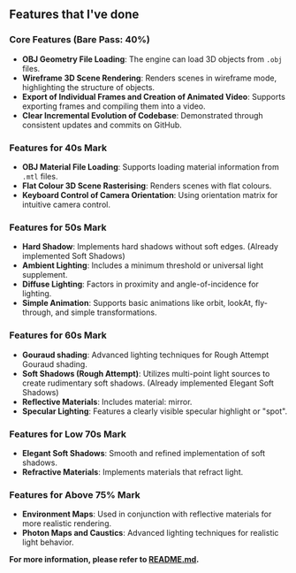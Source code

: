 ## Features that I've done

### Core Features (Bare Pass: 40%)
- **OBJ Geometry File Loading**: The engine can load 3D objects from `.obj` files.
- **Wireframe 3D Scene Rendering**: Renders scenes in wireframe mode, highlighting the structure of objects.
- **Export of Individual Frames and Creation of Animated Video**: Supports exporting frames and compiling them into a video.
- **Clear Incremental Evolution of Codebase**: Demonstrated through consistent updates and commits on GitHub.

### Features for 40s Mark
- **OBJ Material File Loading**: Supports loading material information from `.mtl` files.
- **Flat Colour 3D Scene Rasterising**: Renders scenes with flat colours.
- **Keyboard Control of Camera Orientation**: Using orientation matrix for intuitive camera control.

### Features for 50s Mark
- **Hard Shadow**: Implements hard shadows without soft edges. (Already implemented Soft Shadows)
- **Ambient Lighting**: Includes a minimum threshold or universal light supplement.
- **Diffuse Lighting**: Factors in proximity and angle-of-incidence for lighting.
- **Simple Animation**: Supports basic animations like orbit, lookAt, fly-through, and simple transformations.

### Features for 60s Mark
- **Gouraud shading**: Advanced lighting techniques for Rough Attempt Gouraud shading.
- **Soft Shadows (Rough Attempt)**: Utilizes multi-point light sources to create rudimentary soft shadows. (Already implemented Elegant Soft Shadows)
- **Reflective Materials**: Includes material: mirror.
- **Specular Lighting**: Features a clearly visible specular highlight or "spot".

### Features for Low 70s Mark
- **Elegant Soft Shadows**: Smooth and refined implementation of soft shadows.
- **Refractive Materials**: Implements materials that refract light.

### Features for Above 75% Mark
- **Environment Maps**: Used in conjunction with reflective materials for more realistic rendering.
- **Photon Maps and Caustics**: Advanced lighting techniques for realistic light behavior.

**For more information, please refer to [README.md](README.md).**